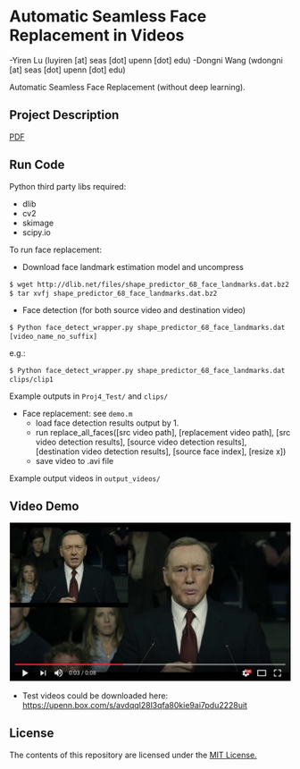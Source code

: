 # Automatic Seamless Face Replacement in Videos
-Yiren Lu (luyiren [at] seas [dot] upenn [dot] edu)
-Dongni Wang (wdongni [at] seas [dot] upenn [dot] edu)

Automatic Seamless Face Replacement (without deep learning).

## Project Description
[PDF](https://github.com/stormmax/seamless_face_replacement/blob/master/project_description.pdf)


## Run Code

Python third party libs required:
  - dlib
  - cv2
  - skimage
  - scipy.io

To run face replacement:
- Download face landmark estimation model and uncompress
```
$ wget http://dlib.net/files/shape_predictor_68_face_landmarks.dat.bz2
$ tar xvfj shape_predictor_68_face_landmarks.dat.bz2
```
- Face detection (for both source video and destination video)
```
$ Python face_detect_wrapper.py shape_predictor_68_face_landmarks.dat [video_name_no_suffix]
```
e.g.:
```
$ Python face_detect_wrapper.py shape_predictor_68_face_landmarks.dat clips/clip1
```
Example outputs in `Proj4_Test/` and `clips/`

- Face replacement: see `demo.m`
  - load face detection results output by 1.
  - run replace_all_faces([src video path], [replacement video path], [src video detection results], [source video detection results], [destination video detection results], [source face index], [resize x])
  - save video to .avi file

Example output videos in `output_videos/`

## Video Demo
[![Face replacement](video_screenshot.jpg)](https://www.youtube.com/watch?v=nZL8UIkghto&feature=youtu.be "Face replacement")
- Test videos could be downloaded here:  
<https://upenn.box.com/s/avdqql28l3qfa80kie9ai7pdu2228uit>

## License

The contents of this repository are licensed under the [MIT License.](https://en.wikipedia.org/wiki/MIT_License)
